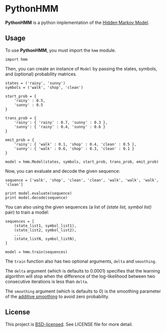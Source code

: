 # PythonHMM

**PythonHMM** is a python implementation of the [Hidden Markov Model](http://en.wikipedia.org/wiki/Hidden_Markov_model).

## Usage

To use **PythonHMM**, you must import the `hmm` module.

    import hmm

Then, you can create an instance of `Model` by passing the states, symbols, and (optional) probability matrices.

    states = ('rainy', 'sunny')
    symbols = ('walk', 'shop', 'clean')

    start_prob = {
        'rainy' : 0.5,
        'sunny' : 0.5
    }

    trans_prob = {
        'rainy': { 'rainy' : 0.7, 'sunny' : 0.3 },
        'sunny': { 'rainy' : 0.4, 'sunny' : 0.6 }
    }

    emit_prob = {
        'rainy': { 'walk' : 0.1, 'shop' : 0.4, 'clean' : 0.5 },
        'sunny': { 'walk' : 0.6, 'shop' : 0.3, 'clean' : 0.1 }
    }

    model = hmm.Model(states, symbols, start_prob, trans_prob, emit_prob)

Now, you can evaluate and decode the given sequence:

    sequence = ['walk', 'shop', 'clean', 'clean', 'walk', 'walk', 'walk', 'clean']

    print model.evaluate(sequence)
    print model.decode(sequence)

You can also using the given sequences (a list of *(state list, symbol list)* pair) to train a model:

    sequences = [
        (state_list1, symbol_list1),
        (state_list2, symbol_list2),
        ...
        (state_listN, symbol_listN),
    ]

    model = hmm.train(sequences)

The `train` function also has two optional arguments, `delta` and `smoothing`.

The `delta` argument (which is defaults to 0.0001) specifies that the learning algorithm will stop when the difference of the log-likelihood between two consecutive iterations is less than `delta`.

The `smoothing` argument (which is defaults to 0) is the smoothing parameter of the [additive smoothing](http://en.wikipedia.org/wiki/Additive_smoothing) to avoid zero probability.

## License

This project is [BSD-licensed](http://www.opensource.org/licenses/BSD-3-Clause). See LICENSE file for more detail.
